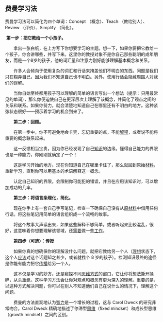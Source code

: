 ## 费曼学习法

费曼学习法可以简化为四个单词：Concept （概念）、Teach （教给别人）、Review （评价）、Simplify （简化）。

​	**第一步：把它教给一个小孩子。**

　　拿出一张白纸，在上方写下你想要学习的主题。想一下，如果你要把它教给一个孩子，你会讲哪些，并写下来。这里你的教授对象不是你自己那些聪明的成年朋友，而是一个8岁的孩子，他的词汇量和注意力刚好能够理解基本概念和关系。

　　许多人会倾向于使用复杂的词汇和行话来掩盖他们不明白的东西。问题是我们只在糊弄自己，因为我们不知道自己也不明白。另外，使用行话会隐藏周围人对我们的误解。

　　当你自始至终都用孩子可以理解的简单的语言写出一个想法（提示：只用最常见的单词），那么你便迫使自己在更深层次上理解了该概念，并简化了观点之间的关系和联系。如果你努力，就会清楚地知道自己在哪里还有不明白的地方。这种紧张状态很好——预示着学习的机会到来了。

　　**第二步：回顾。**

　　在第一步中，你不可避免地会卡壳，忘记重要的点，不能[解释](https://wiki.mbalib.com/wiki/%E8%A7%A3%E9%87%8A)，或者说不能将重要的概念联系起来。

　　这一反馈相当宝贵，因为你已经发现了自己[知识](https://wiki.mbalib.com/wiki/%E7%9F%A5%E8%AF%86)的边缘。懂得自己能力的界限也是一种能力，你刚刚就确定了一个！

　　这是学习开始的地方。现在你知道自己在哪里卡住了，那么就回到原始[材料](https://wiki.mbalib.com/wiki/%E6%9D%90%E6%96%99)，重新学习，直到你可以用基本的术语解释这一概念。

　　认定自己知识的界限，会限制你可能犯的错误，并且在应用该知识时，可以增加成功的几率。

　　**第三步：将语言条理化，简化。**

　　现在你手上有一套自己手写笔记，检查一下确保自己没有从[原材料](https://wiki.mbalib.com/wiki/%E5%8E%9F%E6%9D%90%E6%96%99)中借用任何行话。将这些笔记用简单的语言组织成一个流畅的故事。

　　将这个故事大声读出来，如果这些解释不够简单，或者听起来比较混乱，很好，这意味着你想要理解该领域，还[需要](https://wiki.mbalib.com/wiki/%E9%9C%80%E8%A6%81)做一些[工作](https://wiki.mbalib.com/wiki/%E5%B7%A5%E4%BD%9C)。

　　**第四步（可选）：传授**

　　如果你真的想确保你的理解没什么问题，就把它教给另一个人（[理想](https://wiki.mbalib.com/wiki/%E7%90%86%E6%83%B3)状态下，这个人[应该](https://wiki.mbalib.com/wiki/%E5%BA%94%E8%AF%A5)对这个话题知之甚少，或者就找个 8 岁的孩子）。检测知识最终的途径是你能有能力把它[传播](https://wiki.mbalib.com/wiki/%E4%BC%A0%E6%92%AD)给另一个人。

　　这不仅是学习的妙方，还是窥探不同[思维方式](https://wiki.mbalib.com/wiki/%E6%80%9D%E7%BB%B4%E6%96%B9%E5%BC%8F)的窗口，它让你将想法撕开揉碎，从头[重组](https://wiki.mbalib.com/wiki/%E9%87%8D%E7%BB%84)。这种学习方法会让你对观点和概念有更为深入的理解。重要的是，以这种方式解决问题，你可以在别人不知道他们自己在说什么的情况下，理解这个问题。

　　费曼的方法直观地认为[智力](https://wiki.mbalib.com/wiki/%E6%99%BA%E5%8A%9B)是一个增长的过程，这与 Carol Dweck 的研究非常吻合，Carol Dweck 精确地描述了停滞型[思维](https://wiki.mbalib.com/wiki/%E6%80%9D%E7%BB%B4)（fixed mindset）和成长型思维（growth mindset）之间的区别。